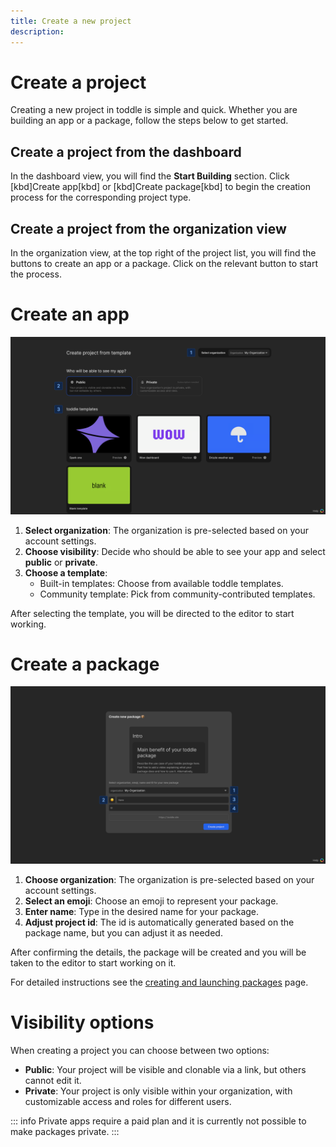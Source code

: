 ```yaml
---
title: Create a new project
description: 
---
```


# Create a project
Creating a new project in toddle is simple and quick. Whether you are building an app or a package, follow the steps below to get started.

## Create a project from the dashboard
In the dashboard view, you will find the **Start Building** section. Click [kbd]Create app[kbd] or [kbd]Create package[kbd] to begin the creation process for the corresponding project type.

## Create a project from the organization view
In the organization view, at the top right of the project list, you will find the buttons to create an app or a package. Click on the relevant button to start the process.

# Create an app
![Create app|16/9](create-an-app.webp)

1. **Select organization**: The organization is pre-selected based on your account settings.
2. **Choose visibility**: Decide who should be able to see your app and select **public** or **private**.
3. **Choose a template**:
   - Built-in templates: Choose from available toddle templates.
   - Community template: Pick from community-contributed templates.

After selecting the template, you will be directed to the editor to start working.

# Create a package
![Create package|16/9](create-a-package.webp)

1. **Choose organization**: The organization is pre-selected based on your account settings.
2. **Select an emoji**: Choose an emoji to represent your package.
3. **Enter name**: Type in the desired name for your package.
4. **Adjust project id**: The id is automatically generated based on the package name, but you can adjust it as needed.

After confirming the details, the package will be created and you will be taken to the editor to start working on it.

For detailed instructions see the [creating and launching packages](/packages/creating-and-launching) page.

# Visibility options
When creating a project you can choose between two options:
- **Public**: Your project will be visible and clonable via a link, but others cannot edit it.
- **Private**: Your project is only visible within your organization, with customizable access and roles for different users.

::: info
Private apps require a paid plan and it is currently not possible to make packages private.
:::
